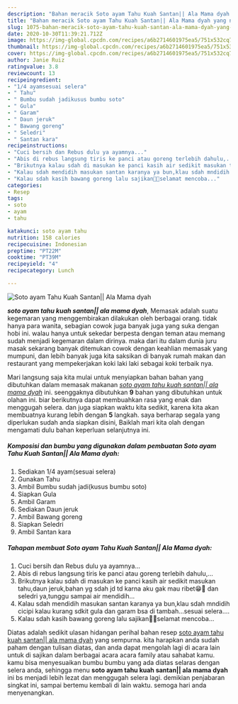 ```yaml
---
description: "Bahan meracik Soto ayam Tahu Kuah Santan|| Ala Mama dyah yang nikmat"
title: "Bahan meracik Soto ayam Tahu Kuah Santan|| Ala Mama dyah yang nikmat"
slug: 1075-bahan-meracik-soto-ayam-tahu-kuah-santan-ala-mama-dyah-yang-nikmat
date: 2020-10-30T11:39:21.712Z
image: https://img-global.cpcdn.com/recipes/a6b2714601975ea5/751x532cq70/soto-ayam-tahu-kuah-santan-ala-mama-dyah-foto-resep-utama.jpg
thumbnail: https://img-global.cpcdn.com/recipes/a6b2714601975ea5/751x532cq70/soto-ayam-tahu-kuah-santan-ala-mama-dyah-foto-resep-utama.jpg
cover: https://img-global.cpcdn.com/recipes/a6b2714601975ea5/751x532cq70/soto-ayam-tahu-kuah-santan-ala-mama-dyah-foto-resep-utama.jpg
author: Janie Ruiz
ratingvalue: 3.8
reviewcount: 13
recipeingredient:
- "1/4 ayamsesuai selera"
- " Tahu"
- " Bumbu sudah jadikusus bumbu soto"
- " Gula"
- " Garam"
- " Daun jeruk"
- " Bawang goreng"
- " Seledri"
- " Santan kara"
recipeinstructions:
- "Cuci bersih dan Rebus dulu ya ayamnya..."
- "Abis di rebus langsung tiris ke panci atau goreng terlebih dahulu,..."
- "Brikutnya kalau sdah di masukan ke panci kasih air sedikit masukan tahu,daun jeruk,bahan yg sdah jd td karna aku gak mau ribet😁🙏 dan seledri ya,tunggu sampai air mendidih..."
- "Kalau sdah mendidih masukan santan karanya ya bun,klau sdah mndidih cicipi kalau kurang sdkit gula dan garam bsa di tambah...sesuai selera...."
- "Kalau sdah kasih bawang goreng lalu sajikan🙏🥰selamat mencoba..."
categories:
- Resep
tags:
- soto
- ayam
- tahu

katakunci: soto ayam tahu 
nutrition: 158 calories
recipecuisine: Indonesian
preptime: "PT22M"
cooktime: "PT39M"
recipeyield: "4"
recipecategory: Lunch

---
```



![Soto ayam Tahu Kuah Santan|| Ala Mama dyah](https://img-global.cpcdn.com/recipes/a6b2714601975ea5/751x532cq70/soto-ayam-tahu-kuah-santan-ala-mama-dyah-foto-resep-utama.jpg)

<b><i>soto ayam tahu kuah santan|| ala mama dyah</i></b>, Memasak adalah suatu kegemaran yang menggembirakan dilakukan oleh berbagai orang. tidak hanya para wanita, sebagian cowok juga banyak juga yang suka dengan hobi ini. walau hanya untuk sekedar berpesta dengan teman atau memang sudah menjadi kegemaran dalam dirinya. maka dari itu dalam dunia juru masak sekarang banyak ditemukan cowok dengan keahlian memasak yang mumpuni, dan lebih banyak juga kita saksikan di banyak rumah makan dan restaurant yang mempekerjakan koki laki laki sebagai koki terbaik nya.


Mari langsung saja kita mulai untuk menyiapkan bahan bahan yang dibutuhkan dalam memasak makanan <u><i>soto ayam tahu kuah santan|| ala mama dyah</i></u> ini. seenggaknya dibutuhkan <b>9</b> bahan yang dibutuhkan untuk olahan ini. biar berikutnya dapat membuahkan rasa yang enak dan menggugah selera. dan juga siapkan waktu kita sedikit, karena kita akan membuatnya kurang lebih dengan <b>5</b> langkah. saya berharap segala yang diperlukan sudah anda siapkan disini, Baiklah mari kita olah dengan mengamati dulu bahan keperluan selanjutnya ini.

<!--inarticleads1-->

##### Komposisi dan bumbu yang digunakan dalam pembuatan Soto ayam Tahu Kuah Santan|| Ala Mama dyah:

1. Sediakan 1/4 ayam(sesuai selera)
1. Gunakan  Tahu
1. Ambil  Bumbu sudah jadi(kusus bumbu soto)
1. Siapkan  Gula
1. Ambil  Garam
1. Sediakan  Daun jeruk
1. Ambil  Bawang goreng
1. Siapkan  Seledri
1. Ambil  Santan kara




<!--inarticleads2-->

##### Tahapan membuat Soto ayam Tahu Kuah Santan|| Ala Mama dyah:

1. Cuci bersih dan Rebus dulu ya ayamnya...
1. Abis di rebus langsung tiris ke panci atau goreng terlebih dahulu,...
1. Brikutnya kalau sdah di masukan ke panci kasih air sedikit masukan tahu,daun jeruk,bahan yg sdah jd td karna aku gak mau ribet😁🙏 dan seledri ya,tunggu sampai air mendidih...
1. Kalau sdah mendidih masukan santan karanya ya bun,klau sdah mndidih cicipi kalau kurang sdkit gula dan garam bsa di tambah...sesuai selera....
1. Kalau sdah kasih bawang goreng lalu sajikan🙏🥰selamat mencoba...




Diatas adalah sedikit ulasan hidangan perihal bahan resep <u>soto ayam tahu kuah santan|| ala mama dyah</u> yang sempurna. kita harapkan anda sudah paham dengan tulisan diatas, dan anda dapat mengolah lagi di acara lain untuk di sajikan dalam berbagai acara acara family atau sahabat kamu. kamu bisa menyesuaikan bumbu bumbu yang ada diatas selaras dengan selera anda, sehingga menu <b>soto ayam tahu kuah santan|| ala mama dyah</b> ini bs menjadi lebih lezat dan menggugah selera lagi. demikian penjabaran singkat ini, sampai bertemu kembali di lain waktu. semoga hari anda menyenangkan.
